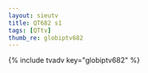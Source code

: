 ```yaml
--- 
layout: sieutv
title: QT682 s1
tags: [QTtv]
thumb_re: globiptv682
---
```

{% include tvadv key="globiptv682" %} 
